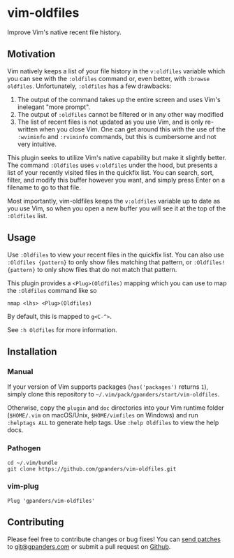 # vim-oldfiles

Improve Vim's native recent file history.

## Motivation

Vim natively keeps a list of your file history in the `v:oldfiles` variable
which you can see with the `:oldfiles` command or, even better, with `:browse
oldfiles`. Unfortunately, `:oldfiles` has a few drawbacks:

1. The output of the command takes up the entire screen and uses Vim's
   inelegant "more prompt".
2. The output of `:oldfiles` cannot be filtered or in any other way modified
3. The list of recent files is not updated as you use Vim, and is only
   re-written when you close Vim. One can get around this with the use of the
   `:wviminfo` and `:rviminfo` commands, but this is cumbersome and not very
   intuitive.

This plugin seeks to utilize Vim's native capability but make it slightly
better.  The command `:Oldfiles` uses `v:oldfiles` under the hood, but presents
a list of your recently visited files in the quickfix list. You can search,
sort, filter, and modify this buffer however you want, and simply press Enter
on a filename to go to that file.

Most importantly, vim-oldfiles keeps the `v:oldfiles` variable up to date as
you use Vim, so when you open a new buffer you will see it at the top of the
`:Oldfiles` list.

## Usage

Use `:Oldfiles` to view your recent files in the quickfix list. You can also
use `:Oldfiles {pattern}` to only show files matching that pattern, or
`:Oldfiles! {pattern}` to only show files that do not match that pattern.

This plugin provides a `<Plug>(Oldfiles)` mapping which you can use to map the
`:Oldfiles` command like so

```vim
nmap <lhs> <Plug>(Oldfiles)
```

By default, this is mapped to `g<C-^>`.

See `:h Oldfiles` for more information.

## Installation

### Manual

If your version of Vim supports packages (`has('packages')` returns `1`),
simply clone this repository to `~/.vim/pack/gpanders/start/vim-oldfiles`.

Otherwise, copy the `plugin` and `doc` directories into your Vim runtime folder
(`$HOME/.vim` on macOS/Unix, `$HOME/vimfiles` on Windows) and run `:helptags
ALL` to generate help tags. Use `:help Oldfiles` to view the help docs.

### Pathogen

```console
cd ~/.vim/bundle
git clone https://github.com/gpanders/vim-oldfiles.git
```

### vim-plug

```vim
Plug 'gpanders/vim-oldfiles'
```

## Contributing

Please feel free to contribute changes or bug fixes! You can [send patches][]
to <git@gpanders.com> or submit a pull request on [Github][].

[send patches]: https://git-send-email.io/
[Github]: https://github.com/gpanders/vim-oldfiles
